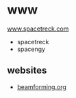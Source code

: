 # www
www.spacetreck.com


+ spacetreck
+ spacengy

## websites

+ [beamforming.org](http://beamforming.org/)
